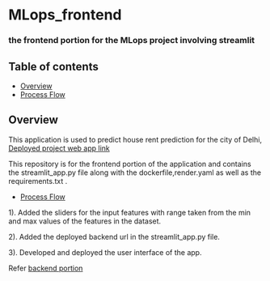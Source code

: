 # MLops_frontend
### the frontend portion for the MLops project involving streamlit

## Table of contents
* [Overview](#overview)
* [Process Flow](#ProcessFlow)

## Overview

This application is used to predict house rent prediction for the city of Delhi, [Deployed project web app link](https://mlops-frontend-myd2.onrender.com/)

This repository is for the frontend portion of the application and contains the streamlit_app.py file along with the dockerfile,render.yaml as well as the requirements.txt .

* [Process Flow](#ProcessFlow)

1). Added the sliders for the input features with range taken from the min and max values of the features in the dataset.

2). Added the deployed backend url in the streamlit_app.py file.

3). Developed and deployed the user interface of the app.

Refer [backend portion](https://github.com/HarshSingh18/MLOps_backend)
